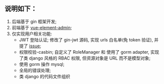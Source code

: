 ## 说明如下：
1. 后端基于 gin 框架开发;
2. 前端基于 [vue-element-admin](https://github.com/PanJiaChen/vue-element-admin);
3. 仅实现用户相关功能: 
    - JWT 登陆认证; 修改了 gin-jwt 源码, 实现 urls 白名单(免 token 验证), 并提了 [issue](https://github.com/appleboy/gin-jwt/issues/253);
    - 权限校验-casbin; 自定义了 RoleManager 和 使用了 gorm adapter, 实现了类 django 风格的 RBAC 权限, 但资源对象是 URL 而不是模型对象;
    - 使用 gorm 操作 mysql;
    - 全局的错误处理;
    - 类 django 的代码文件组织
